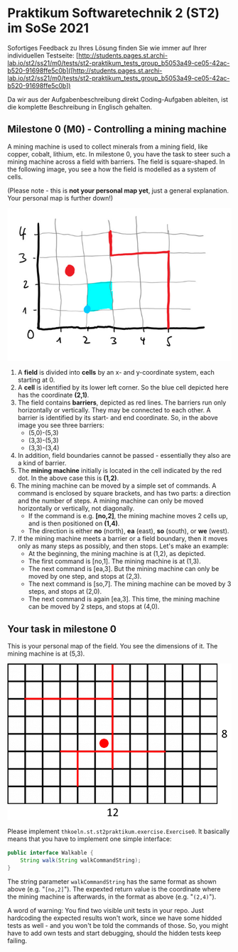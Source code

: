 # Praktikum Softwaretechnik 2 (ST2) im SoSe 2021

Sofortiges Feedback zu Ihres Lösung finden Sie wie immer auf Ihrer individuellen Testseite:
[http://students.pages.st.archi-lab.io/st2/ss21/m0/tests/st2-praktikum_tests_group_b5053a49-ce05-42ac-b520-91698ffe5c0b]([http://students.pages.st.archi-lab.io/st2/ss21/m0/tests/st2-praktikum_tests_group_b5053a49-ce05-42ac-b520-91698ffe5c0b])

Da wir aus der Aufgabenbeschreibung direkt Coding-Aufgaben ableiten, ist die komplette Beschreibung in Englisch
gehalten. 

## Milestone 0 (M0) - Controlling a mining machine

A mining machine is used to collect minerals from a mining field, like copper, cobalt, lithium, etc. 
In milestone 0, you have the task to steer such a mining machine across a field with barriers.
The field is square-shaped. In the following image, you see a how the field is modelled as a 
system of cells.

(Please note - this is **not your personal map yet**, just a general explanation. Your personal map is further down!)

![field](src/main/resources/explanation.jpg)

1. A **field** is divided into **cells** by an x- and y-coordinate system, each starting
 at 0. 
1. A **cell** is identified by its lower left corner. So the blue cell depicted here has the coordinate **(2,1)**. 
1. The field contains **barriers**, depicted as red lines. The barriers run only horizontally or
    vertically. They may be connected to each other. A barrier is identified by its start- and 
    end coordinate. So, in the above image you see three barriers: 
    * (5,0)-(5,3)
    * (3,3)-(5,3)
    * (3,3)-(3,4)
1. In addition, field boundaries cannot be passed - essentially they also are a kind of barrier.
1. The **mining machine** initially is located in the cell indicated by the red dot. In the above case this is 
    **(1,2)**.  
1. The mining machine can be moved by a simple set of commands. A command is enclosed by square brackets, and 
    has two parts: a direction and the number of steps. A mining machine can only be moved horizontally or 
    vertically, not diagonally. 
    * If the command is e.g. **[no,2]**, the mining machine moves 2 cells up, and is then positioned 
        on **(1,4)**.
    * The direction is either **no** (north), **ea** (east), **so** (south), or **we** (west).    
1. If the mining machine meets a barrier or a field boundary, then it moves only as 
    many steps as possibly, and then stops. Let's make an example: 
    * At the beginning, the mining machine is at (1,2), as depicted.
    * The first command is [no,1]. The mining machine is at (1,3). 
    * The next command is [ea,3]. But the mining machine can only be moved by one step, and stops at (2,3).
    * The next command is [so,7]. The mining machine can be moved by 3 steps, and stops at (2,0).
    * The next command is again [ea,3]. This time, the mining machine can be moved by 2 steps, and stops at (4,0).

## Your task in milestone 0

This is your personal map of the field. You see the dimensions of it. The mining machine is at (5,3).

![Grid](src/main/resources/grid.png "Grid")

Please implement `thkoeln.st.st2praktikum.exercise.Exercise0`. It basically means that you have to implement one 
simple interface: 

```java
public interface Walkable {
    String walk(String walkCommandString);
}
```

The string parameter `walkCommandString` has the same format as shown above (e.g. "`[no,2]`"). The expexted return
value is the coordinate where the mining machine is afterwards, in the format as above (e.g. "`(2,4)`").

A word of warning: You find two visible unit tests in your repo. Just hardcoding the expected results won't work, 
since we have some hidded tests as well - and you won't be told the commands of those. So, you might have to add
own tests and start debugging, should the hidden tests keep failing.